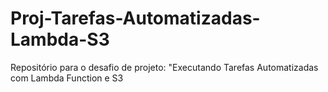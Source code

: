 # Proj-Tarefas-Automatizadas-Lambda-S3
Repositório para o desafio de projeto: "Executando Tarefas Automatizadas com Lambda Function e S3
